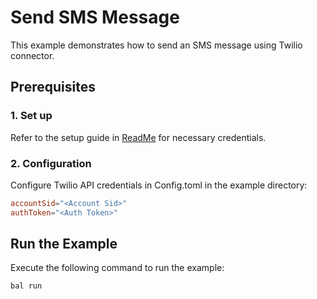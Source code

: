 # Send SMS Message 

This example demonstrates how to send an SMS message using Twilio connector.

## Prerequisites

### 1. Set up
Refer to the setup guide in [ReadMe](../../../README.md) for necessary credentials.

### 2. Configuration

Configure Twilio API credentials in Config.toml in the example directory:

```toml
accountSid="<Account Sid>"
authToken="<Auth Token>"
```

## Run the Example

Execute the following command to run the example:

```bash
bal run
```